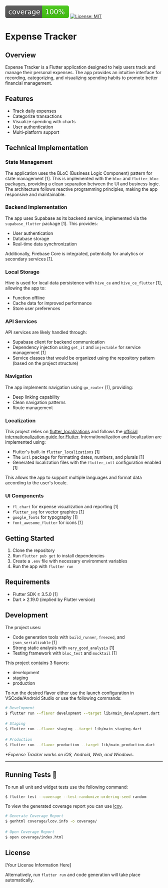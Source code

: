 
![coverage][coverage_badge]
[![License: MIT][license_badge]][license_link]

# Expense Tracker

## Overview
Expense Tracker is a Flutter application designed to help users track and manage their personal expenses. The app provides an intuitive interface for recording, categorizing, and visualizing spending habits to promote better financial management.

## Features
- Track daily expenses
- Categorize transactions
- Visualize spending with charts
- User authentication
- Multi-platform support

## Technical Implementation

### State Management
The application uses the BLoC (Business Logic Component) pattern for state management [1]. This is implemented with the `bloc` and `flutter_bloc` packages, providing a clean separation between the UI and business logic. The architecture follows reactive programming principles, making the app responsive and maintainable.

### Backend Implementation
The app uses Supabase as its backend service, implemented via the `supabase_flutter` package [1]. This provides:
- User authentication
- Database storage
- Real-time data synchronization

Additionally, Firebase Core is integrated, potentially for analytics or secondary services [1].

### Local Storage
Hive is used for local data persistence with `hive_ce` and `hive_ce_flutter` [1], allowing the app to:
- Function offline
- Cache data for improved performance
- Store user preferences

### API Services
API services are likely handled through:
- Supabase client for backend communication
- Dependency injection using `get_it` and `injectable` for service management [1]
- Service classes that would be organized using the repository pattern (based on the project structure)

### Navigation
The app implements navigation using `go_router` [1], providing:
- Deep linking capability
- Clean navigation patterns
- Route management

### Localization
This project relies on [flutter_localizations][flutter_localizations_link] and follows the [official internationalization guide for Flutter][internationalization_link].
Internationalization and localization are implemented using:
- Flutter's built-in `flutter_localizations` [1]
- The `intl` package for formatting dates, numbers, and plurals [1]
- Generated localization files with the `flutter_intl` configuration enabled [1]

This allows the app to support multiple languages and format data according to the user's locale.

### UI Components
- `fl_chart` for expense visualization and reporting [1]
- `flutter_svg` for vector graphics [1]
- `google_fonts` for typography [1]
- `font_awesome_flutter` for icons [1]

## Getting Started
1. Clone the repository
2. Run `flutter pub get` to install dependencies
3. Create a `.env` file with necessary environment variables
4. Run the app with `flutter run`

## Requirements
- Flutter SDK ≥ 3.5.0 [1]
- Dart ≥ 2.19.0 (implied by Flutter version)

## Development
The project uses:
- Code generation tools with `build_runner`, `freezed`, and `json_serializable` [1]
- Strong static analysis with `very_good_analysis` [1]
- Testing framework with `bloc_test` and `mocktail` [1]


This project contains 3 flavors:

- development
- staging
- production

To run the desired flavor either use the launch configuration in VSCode/Android Studio or use the following commands:

```sh
# Development
$ flutter run --flavor development --target lib/main_development.dart

# Staging
$ flutter run --flavor staging --target lib/main_staging.dart

# Production
$ flutter run --flavor production --target lib/main_production.dart
```

_\*Expense Tracker works on iOS, Android, Web, and Windows._

---

## Running Tests 🧪

To run all unit and widget tests use the following command:

```sh
$ flutter test --coverage --test-randomize-ordering-seed random
```

To view the generated coverage report you can use [lcov](https://github.com/linux-test-project/lcov).

```sh
# Generate Coverage Report
$ genhtml coverage/lcov.info -o coverage/

# Open Coverage Report
$ open coverage/index.html
```


## License
[Your License Information Here]

Alternatively, run `flutter run` and code generation will take place automatically.

[coverage_badge]: coverage_badge.svg
[flutter_localizations_link]: https://api.flutter.dev/flutter/flutter_localizations/flutter_localizations-library.html
[internationalization_link]: https://flutter.dev/docs/development/accessibility-and-localization/internationalization
[license_badge]: https://img.shields.io/badge/license-MIT-blue.svg
[license_link]: https://opensource.org/licenses/MIT
[very_good_analysis_badge]: https://img.shields.io/badge/style-very_good_analysis-B22C89.svg
[very_good_analysis_link]: https://pub.dev/packages/very_good_analysis
[very_good_cli_link]: https://github.com/VeryGoodOpenSource/very_good_cli
